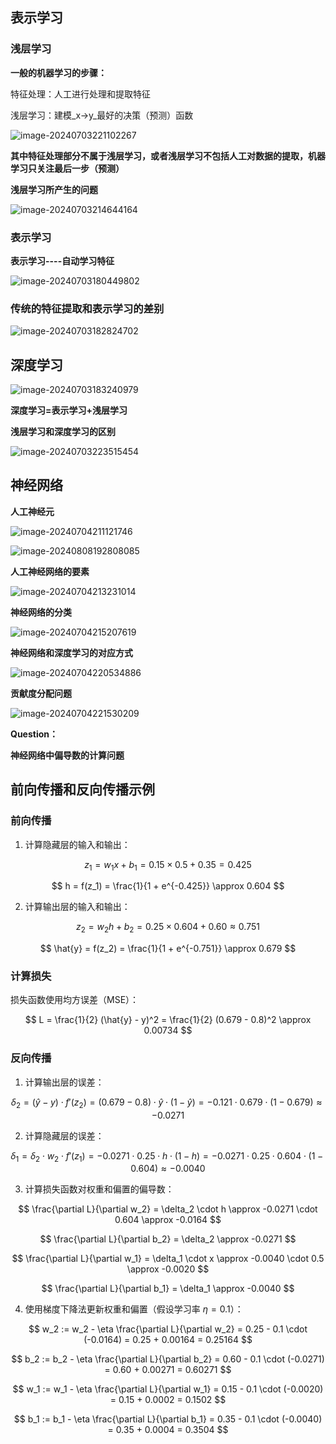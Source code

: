 ## 表示学习

### 浅层学习

**一般的机器学习的步骤：**

特征处理：人工进行处理和提取特征

浅层学习：建模_x->y_最好的决策（预测）函数

![image-20240703221102267](../../Image/image-20240703221102267.png)

**其中特征处理部分不属于浅层学习，或者浅层学习不包括人工对数据的提取，机器学习只关注最后一步（预测）**

**浅层学习所产生的问题**

![image-20240703214644164](../../Image/image-20240703214644164.png)

### 表示学习

**表示学习----自动学习特征**

![image-20240703180449802](../../Image/image-20240703180449802.png)

### 传统的特征提取和表示学习的差别

![image-20240703182824702](../../Image/image-20240703182824702.png)

## 深度学习

![image-20240703183240979](../../Image/image-20240703183240979.png)

**深度学习=表示学习+浅层学习**

**浅层学习和深度学习的区别**

![image-20240703223515454](../../Image/image-20240703223515454.png)

## 神经网络

**人工神经元**

![image-20240704211121746](../../Image/image-20240704211121746.png)

![image-20240808192808085](../../Image/image-20240808192808085.png)

**人工神经网络的要素**

![image-20240704213231014](../../Image/image-20240704213231014.png)

**神经网络的分类**

![image-20240704215207619](../../Image/image-20240704215207619.png)

**神经网络和深度学习的对应方式**

![image-20240704220534886](../../Image/image-20240704220534886.png)

**贡献度分配问题**

![image-20240704221530209](../../Image/image-20240704221530209.png)

**Question：**

**神经网络中偏导数的计算问题**

## 前向传播和反向传播示例

### 前向传播

1. 计算隐藏层的输入和输出：

$$
z_1 = w_1 x + b_1 = 0.15 \times 0.5 + 0.35 = 0.425
$$

$$
h = f(z_1) = \frac{1}{1 + e^{-0.425}} \approx 0.604
$$

2. 计算输出层的输入和输出：

$$
z_2 = w_2 h + b_2 = 0.25 \times 0.604 + 0.60 \approx 0.751
$$

$$
\hat{y} = f(z_2) = \frac{1}{1 + e^{-0.751}} \approx 0.679
$$

### 计算损失

损失函数使用均方误差（MSE）：

$$
L = \frac{1}{2} (\hat{y} - y)^2 = \frac{1}{2} (0.679 - 0.8)^2 \approx 0.00734
$$

### 反向传播

1. 计算输出层的误差：

$$
\delta_2 = (\hat{y} - y) \cdot f'(z_2) = (0.679 - 0.8) \cdot \hat{y} \cdot (1 - \hat{y}) = -0.121 \cdot 0.679 \cdot (1 - 0.679) \approx -0.0271
$$

2. 计算隐藏层的误差：

$$
\delta_1 = \delta_2 \cdot w_2 \cdot f'(z_1) = -0.0271 \cdot 0.25 \cdot h \cdot (1 - h) = -0.0271 \cdot 0.25 \cdot 0.604 \cdot (1 - 0.604) \approx -0.0040
$$

3. 计算损失函数对权重和偏置的偏导数：

$$
\frac{\partial L}{\partial w_2} = \delta_2 \cdot h \approx -0.0271 \cdot 0.604 \approx -0.0164
$$

$$
\frac{\partial L}{\partial b_2} = \delta_2 \approx -0.0271
$$

$$
\frac{\partial L}{\partial w_1} = \delta_1 \cdot x \approx -0.0040 \cdot 0.5 \approx -0.0020
$$

$$
\frac{\partial L}{\partial b_1} = \delta_1 \approx -0.0040
$$

4. 使用梯度下降法更新权重和偏置（假设学习率 $\eta = 0.1$）：

$$
w_2 := w_2 - \eta \frac{\partial L}{\partial w_2} = 0.25 - 0.1 \cdot (-0.0164) = 0.25 + 0.00164 = 0.25164
$$

$$
b_2 := b_2 - \eta \frac{\partial L}{\partial b_2} = 0.60 - 0.1 \cdot (-0.0271) = 0.60 + 0.00271 = 0.60271
$$

$$
w_1 := w_1 - \eta \frac{\partial L}{\partial w_1} = 0.15 - 0.1 \cdot (-0.0020) = 0.15 + 0.0002 = 0.1502
$$

$$
b_1 := b_1 - \eta \frac{\partial L}{\partial b_1} = 0.35 - 0.1 \cdot (-0.0040) = 0.35 + 0.0004 = 0.3504
$$
